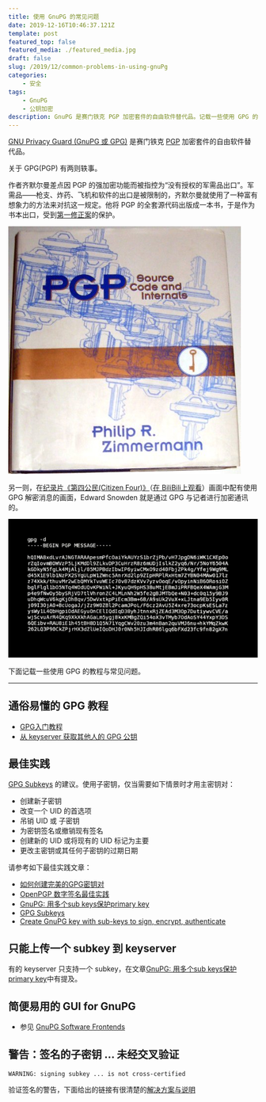 ```yaml
---
title: 使用 GnuPG 的常见问题
date: 2019-12-16T10:46:37.121Z
template: post
featured_top: false
featured_media: ./featured_media.jpg
draft: false
slug: /2019/12/common-problems-in-using-gnuPg
categories: 
    - 安全
tags:
    - GnuPG
    - 公钥加密
description: GnuPG 是赛门铁克 PGP 加密套件的自由软件替代品。记载一些使用 GPG 的教程与常见问题。
---
```


<!-- endExcerpt -->

[GNU Privacy Guard (GnuPG 或 GPG)](https://en.wikipedia.org/wiki/GNU_Privacy_Guard) 是赛门铁克 [PGP](https://zh.wikipedia.org/wiki/PGP) 加密套件的自由软件替代品。

关于 GPG(PGP) 有两则轶事。

作者齐默尔曼差点因 PGP 的强加密功能而被指控为“没有授权的军需品出口”。军需品——枪支、炸药、飞机和软件的出口是被限制的，齐默尔曼就使用了一种富有想象力的方法来对抗这一规定。他将 PGP 的全套源代码出版成一本书，于是作为书本出口，受到[第一修正案](https://zh.wikipedia.org/wiki/%E7%AC%AC%E4%B8%80%E4%BF%AE%E6%AD%A3%E6%A1%88)的保护。

![Book: PGP Source Code and Internals](./PGP_Source_Code_and_Internals.jpg)

另一则，在[纪录片《第四公民(Citizen Four)》](https://citizenfourfilm.com/)（[在 BiliBili上观看](https://www.bilibili.com/video/av24623314/)）画面中配有使用 GPG 解密消息的画面，Edward Snowden 就是通过 GPG 与记者进行加密通讯的。

![Using GPG decrypt message in documentary Citizen Four](./citizen_four_gpg.png)

下面记载一些使用 GPG 的教程与常见问题。

---

## 通俗易懂的 GPG 教程

- [GPG入门教程](https://www.ruanyifeng.com/blog/2013/07/gpg.html)
- [从 keyserver 获取其他人的 GPG 公钥](https://vimacs.wehack.space/openpgp-about.html)

## 最佳实践

[GPG Subkeys](https://oguya.ch/posts/2016-04-01-gpg-subkeys/) 的建议。使用子密钥，仅当需要如下情景时才用主密钥对：

- 创建新子密钥
- 改变一个 UID 的首选项
- 吊销 UID 或 子密钥
- 为密钥签名或撤销现有签名
- 创建新的 UID 或将现有的 UID 标记为主要
- 更改主密钥或其任何子密钥的过期日期

请参考如下最佳实践文章：

- [如何创建完美的GPG密钥对](https://github.com/mdrights/Digital-rights/blob/master/T%E6%95%99%E7%A8%8B%E5%92%8C%E7%AC%94%E8%AE%B0/2017-01-01-%E5%A6%82%E4%BD%95%E5%88%9B%E5%BB%BA%E5%AE%8C%E7%BE%8E%E7%9A%84GPG%E5%AF%86%E9%92%A5%E5%AF%B9-2xiangzi.md)
- [OpenPGP 数字签名最佳实践](https://github.com/mdrights/Digital-rights/blob/master/T%E6%95%99%E7%A8%8B%E5%92%8C%E7%AC%94%E8%AE%B0/2019-04-17-OpenPGP-%E6%95%B0%E5%AD%97%E7%AD%BE%E5%90%8D%E6%9C%80%E4%BD%B3%E5%AE%9E%E8%B7%B5-Mailfence.md)
- [GnuPG: 用多个sub keys保护primary key](https://jackqqcn.wordpress.com/2008/06/22/gnupg-%E7%94%A8%E5%A4%9A%E4%B8%AAsub-keys%E4%BF%9D%E6%8A%A4primary-key/)
- [GPG Subkeys](https://oguya.ch/posts/2016-04-01-gpg-subkeys/)
- [Create GnuPG key with sub-keys to sign, encrypt, authenticate](https://blog.tinned-software.net/create-gnupg-key-with-sub-keys-to-sign-encrypt-authenticate/)

## 只能上传一个 subkey 到 keyserver

有的 keyserver 只支持一个 subkey，在文章[GnuPG: 用多个sub keys保护primary key](https://jackqqcn.wordpress.com/2008/06/22/gnupg-%E7%94%A8%E5%A4%9A%E4%B8%AAsub-keys%E4%BF%9D%E6%8A%A4primary-key/)中有提及。

## 简便易用的 GUI for GnuPG

- 参见 [GnuPG Software Frontends](https://www.gnupg.org/software/frontends.html)

## 警告：签名的子密钥 ... 未经交叉验证

```shell
WARNING: signing subkey ... is not cross-certified
```

验证签名的警告，下面给出的链接有很清楚的[解决方案与说明](https://gnupg.org/faq/subkey-cross-certify.html)
